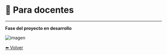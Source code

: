 # 📝 Para docentes

---

**Fase del proyecto en desarrollo**

![imagen](https://labunsl.github.io/assets/img/progreso.png)


[⬅️ Volver](./)
